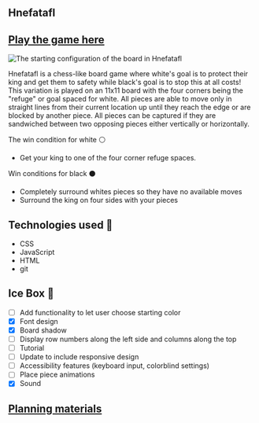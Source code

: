 ## Hnefatafl

## [Play the game here](https://codykilpatrick-viking-chess.netlify.app/)

![The starting configuration of the board in Hnefatafl](https://i.imgur.com/6HjgD9J.png)

Hnefatafl is a chess-like board game where white's goal is to protect their king and get them to safety while black's goal is to stop this at all costs! This variation is played on an 11x11 board with the four corners being the "refuge" or goal spaced for white. All pieces are able to move only in straight lines from their current location up until they reach the edge or are blocked by another piece. All pieces can be captured if they are sandwiched between two opposing pieces either vertically or horizontally.

The win condition for white ⚪️
- Get your king to one of the four corner refuge spaces.

Win conditions for black ⚫️
- Completely surround whites pieces so they have no available moves
- Surround the king on four sides with your pieces

## Technologies used 💾

- CSS
- JavaScript
- HTML
- git

## Ice Box 🧊

- [ ] Add functionality to let user choose starting color
- [x] Font design
- [x] Board shadow
- [ ] Display row numbers along the left side and columns along the top
- [ ] Tutorial
- [ ] Update to include responsive design
- [ ] Accessibility features (keyboard input, colorblind settings)
- [ ] Place piece animations
- [x] Sound

## [Planning materials](https://docs.google.com/document/d/18PkFRw63p-66KRuFg5KhWAbk4g55Rxc_EKMgye12uqc/edit)
